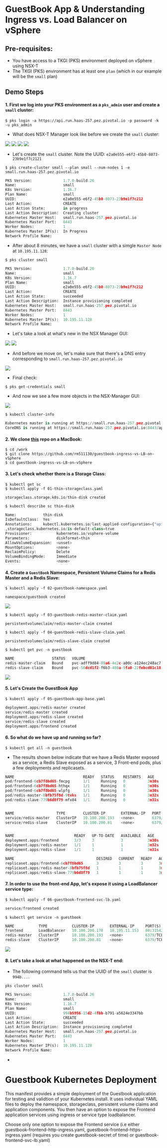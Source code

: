# GuestBook App & Understanding Ingress vs. Load Balancer on vSphere

## Pre-requisites:

- You have access to a TKGI (PKS) environment deployed on vSphere using NSX-T
- The TKGI (PKS) environment has at least one `plan` (which in our example will be the `small` plan)

## Demo Steps

#### 1. First we log into your PKS environment as a `pks_admin` user and create a `small` cluster:

```
$ pks login -a https://api.run.haas-257.pez.pivotal.io -p password -k -u pks_admin
```

- What does NSX-T Manager look like before we create the `small` cluster:

![](./images/NSXT-A01.png)
![](./images/NSXT-A02.png)
![](./images/NSXT-A03.png)
![](./images/NSXT-A04.png)

- Let's create the `small` cluster. Note the UUID: `e2a0e555-e6f2-45b0-8073-23b9e1f7c2121`

```
$ pks create-cluster small --plan small --num-nodes 1 -e small.run.haas-257.pez.pivotal.io
```
```python
PKS Version:              1.7.0-build.26
Name:                     small
K8s Version:              1.16.7
Plan Name:                small
UUID:                     e2a0e555-e6f2-45b0-8073-23b9e1f7c212
Last Action:              CREATE
Last Action State:        in progress
Last Action Description:  Creating cluster
Kubernetes Master Host:   small.run.haas-257.pez.pivotal.io
Kubernetes Master Port:   8443
Worker Nodes:             1
Kubernetes Master IP(s):  In Progress
Network Profile Name:     
```
- After about 8 minutes, we have a `small` cluster with a simgle `Master Node` at `10.195.11.128`:

```
$ pks cluster small
```
```python
PKS Version:              1.7.0-build.26
Name:                     small
K8s Version:              1.16.7
Plan Name:                small
UUID:                     e2a0e555-e6f2-45b0-8073-23b9e1f7c212
Last Action:              CREATE
Last Action State:        succeeded
Last Action Description:  Instance provisioning completed
Kubernetes Master Host:   small.run.haas-257.pez.pivotal.io
Kubernetes Master Port:   8443
Worker Nodes:             1
Kubernetes Master IP(s):  10.195.11.128
Network Profile Name:
```
- Let's take a look at what's new in the NSX Manager GUI:

![](./images/NSXT-B01.png)
![](./images/NSXT-B02.png)

- And before we move on, let's make sure that there's a DNS entry corresponding to `small.run.haas-257.pez.pivotal.io`

![](./images/DNS.png)

- Final check:

```
$ pks get-credentials small
```

- And now we see a few more objects in the NSX-Manager GUI:

![](./images/NSXT-Namespaces-and-Switches.png)

```
$ kubectl cluster-info
```
```python
Kubernetes master is running at https://small.run.haas-257.pez.pivotal.io:8443
CoreDNS is running at https://small.run.haas-257.pez.pivotal.io:8443/api/v1/namespaces/kube-system/services/kube-dns:dns/proxy
```

#### 2. We clone [this](https://github.com/rm511130/guestbook-ingress-vs-LB-on-vSphere) repo on a MacBook:

```
$ cd /work
$ git clone https://github.com/rm511130/guestbook-ingress-vs-LB-on-vSphere
$ cd guestbook-ingress-vs-LB-on-vSphere
```

#### 3. Let's check whether there is a Storage Class:

```
$ kubectl get sc
$ kubectl apply -f 01-thin-storageclass.yaml
```
```python
storageclass.storage.k8s.io/thin-disk created
```
```
$ kubectl describe sc thin-disk
```
```python
Name:            thin-disk
IsDefaultClass:  Yes
Annotations:     kubectl.kubernetes.io/last-applied-configuration={"apiVersion":"storage.k8s.io/v1","kind":"StorageClass","metadata":{"annotations":{"storageclass.kubernetes.io/is-default-class":"true"},"name":"thin-disk"},"parameters":{"diskformat":"thin"},"provisioner":"kubernetes.io/vsphere-volume"}
,storageclass.kubernetes.io/is-default-class=true
Provisioner:           kubernetes.io/vsphere-volume
Parameters:            diskformat=thin
AllowVolumeExpansion:  <unset>
MountOptions:          <none>
ReclaimPolicy:         Delete
VolumeBindingMode:     Immediate
Events:                <none>
```

#### 4. Create a `GuestBook` Namespace, Persistent Volume Claims for a Redis Master and a Redis Slave:

```
$ kubectl apply -f 02-guestbook-namespace.yaml
```
```
namespace/guestbook created
```

![](./images/After-NS-Guestbook-has-been-created.png)


```
$ kubectl apply -f 03-guestbook-redis-master-claim.yaml
```
```
persistentvolumeclaim/redis-master-claim created
```
```
$ kubectl apply -f 04-guestbook-redis-slave-claim.yaml
```
```
persistentvolumeclaim/redis-slave-claim created
```
```
$ kubectl get pvc -n guestbook 
```
```python
NAME                 STATUS   VOLUME                                     CAPACITY   ACCESS MODES   STORAGECLASS   AGE
redis-master-claim   Bound    pvc-adff9d84-89a6-4e2c-a00c-a124ec248ac7   2Gi        RWO            thin-disk      28s
redis-slave-claim    Bound    pvc-56dcd1f2-f6b3-480a-9fa0-22febcd01c18   2Gi        RWO            thin-disk      7s
```

![](./images/kubectl-apply-pvc-in-vcsa.png)

#### 5. Let's Create the GuestBook App

```
$ kubectl apply -f 05-guestbook-app-base.yaml 
```
```python
deployment.apps/redis-master created
service/redis-master created
deployment.apps/redis-slave created
service/redis-slave created
deployment.apps/frontend created
```

#### 6. So what do we have up and running so far?

```
$ kubectl get all -n guestbook
```

- The results shown below indicate that we have a Redis Master exposed as a service, a Redis Slave exposed as a service, 3 Front-end pods, plus a few deployments and replicasets.

```python
NAME                               READY   STATUS    RESTARTS   AGE
pod/frontend-6cb7f8bd65-fmcpg      1/1     Running   0          3m30s
pod/frontend-6cb7f8bd65-hthqx      1/1     Running   0          3m30s
pod/frontend-6cb7f8bd65-wlpfg      1/1     Running   0          3m30s
pod/redis-master-8bfb75f8d-9tvks   1/1     Running   0          3m32s
pod/redis-slave-779b6d8f79-mfx84   1/1     Running   0          3m31s


NAME                   TYPE        CLUSTER-IP       EXTERNAL-IP   PORT(S)    AGE
service/redis-master   ClusterIP   10.100.200.193   <none>        6379/TCP   3m31s
service/redis-slave    ClusterIP   10.100.200.81    <none>        6379/TCP   3m31s


NAME                           READY   UP-TO-DATE   AVAILABLE   AGE
deployment.apps/frontend       3/3     3            3           3m30s
deployment.apps/redis-master   1/1     1            1           3m32s
deployment.apps/redis-slave    1/1     1            1           3m31s

NAME                                     DESIRED   CURRENT   READY   AGE
replicaset.apps/frontend-6cb7f8bd65      3         3         3       3m31s
replicaset.apps/redis-master-8bfb75f8d   1         1         1       3m33s
replicaset.apps/redis-slave-779b6d8f79   1         1         1       3m32s
```

#### 7. In order to use the front-end App, let's  expose it using a LoadBalancer service type:

```
$ kubectl apply -f 06-guestbook-frontend-svc-lb.yaml 
```
```python
service/frontend created
```
```
$ kubectl get service -n guestbook 
```
```python
NAME           TYPE           CLUSTER-IP       EXTERNAL-IP     PORT(S)        AGE
frontend       LoadBalancer   10.100.200.178   10.195.11.153   80:31542/TCP   12s
redis-master   ClusterIP      10.100.200.193   <none>          6379/TCP       11m
redis-slave    ClusterIP      10.100.200.81    <none>          6379/TCP       11m
```
![](./images/GG1.png)

#### 8. Let's take a look at what happened on the NSX-T end:

- The following command tells us that the UUID of the `small` cluster is `994b...`.

```
pks cluster small
```
```python
PKS Version:              1.7.0-build.26
Name:                     small
K8s Version:              1.16.7
Plan Name:                small
UUID:                     994b5956-15d2-4fbb-b791-a5624e3347bb
Last Action:              CREATE
Last Action State:        succeeded
Last Action Description:  Instance provisioning completed
Kubernetes Master Host:   small.run.haas-257.pez.pivotal.io
Kubernetes Master Port:   8443
Worker Nodes:             1
Kubernetes Master IP(s):  10.195.11.128
Network Profile Name:
```
- 






# Guestbook Kubernetes Deployment

This manifest provides a simple deployment of the Guestbook application for testing and validtion of your Kubernetes install.  It uses individual YAML files to deploy the namespace, storageclass, persistent volume claims and application components.  You then have an option to expose the Frontend application services using ingress or service type loadbalancer.  

Choose only one option to expose the Frontend service (i.e either guestbook-frontend-http-ingress.yaml, guestbook-frontend-https-ingress.yaml (requires you create guestbook-secret of time) or guestbook-frontend-svc-lb.yaml)
